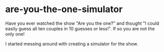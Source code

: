 # are-you-the-one-simulator

Have you ever watched the show "Are you the one?" and thought "I could easily guess all ten couples in 10 guesses or less!". If so you are not the only one!

I started messing around with creating a simulator for the show.
